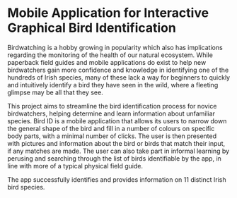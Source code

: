 # Mobile Application for Interactive Graphical Bird Identification

Birdwatching is a hobby growing in popularity which also has implications regarding the
monitoring of the health of our natural ecosystem. While paperback field guides and mobile
applications do exist to help new birdwatchers gain more confidence and knowledge in
identifying one of the hundreds of Irish species, many of these lack a way for beginners to
quickly and intuitively identify a bird they have seen in the wild, where a fleeting glimpse may
be all that they see.

This project aims to streamline the bird identification process for novice birdwatchers,
helping determine and learn information about unfamiliar species. Bird ID is a mobile
application that allows its users to narrow down the general shape of the bird and fill in a
number of colours on specific body parts, with a minimal number of clicks. The user is then
presented with pictures and information about the bird or birds that match their input, if any
matches are made. The user can also take part in informal learning by perusing and
searching through the list of birds identifiable by the app, in line with more of a typical
physical field guide.

The app successfully identifies and provides information on 11 distinct Irish bird species.
